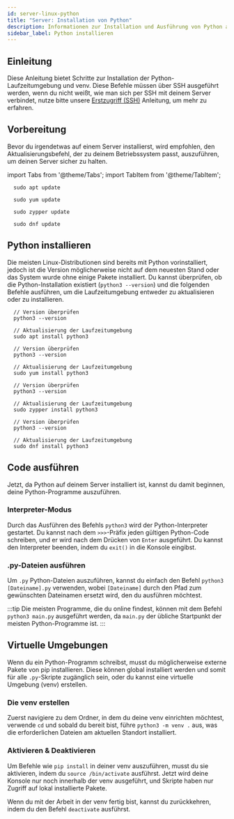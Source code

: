 ```yaml
---
id: server-linux-python
title: "Server: Installation von Python"
description: Informationen zur Installation und Ausführung von Python auf Ihrem Linux Server von ZAP-Hosting - ZAP-Hosting.com Dokumentation
sidebar_label: Python installieren
---
```


## Einleitung

Diese Anleitung bietet Schritte zur Installation der Python-Laufzeitumgebung und venv. Diese Befehle müssen über SSH ausgeführt werden, wenn du nicht weißt, wie man sich per SSH mit deinem Server verbindet, nutze bitte unsere [Erstzugriff (SSH)](https://zap-hosting.com/guides/docs/vserver-linux-ssh) Anleitung, um mehr zu erfahren.

## Vorbereitung

Bevor du irgendetwas auf einem Server installierst, wird empfohlen, den Aktualisierungsbefehl, der zu deinem Betriebssystem passt, auszuführen, um deinen Server sicher zu halten.


import Tabs from '@theme/Tabs';
import TabItem from '@theme/TabItem';

<Tabs>
<TabItem value="ubuntu-debian" label="Ubuntu & Debian" default>

```
  sudo apt update
```

</TabItem>
<TabItem value="centos" label="CentOS">

```
  sudo yum update
```

</TabItem>
<TabItem value="opensuse" label="OpenSUSE">

```
  sudo zypper update
```

</TabItem>
<TabItem value="fedora" label="Fedora">

```
  sudo dnf update
```

</TabItem>
</Tabs>

## Python installieren

Die meisten Linux-Distributionen sind bereits mit Python vorinstalliert, jedoch ist die Version möglicherweise nicht auf dem neuesten Stand oder das System wurde ohne einige Pakete installiert. Du kannst überprüfen, ob die Python-Installation existiert (`python3 --version`) und die folgenden Befehle ausführen, um die Laufzeitumgebung entweder zu aktualisieren oder zu installieren.


<Tabs>
<TabItem value="ubuntu-debian" label="Ubuntu & Debian" default>

```
  // Version überprüfen
  python3 --version

  // Aktualisierung der Laufzeitumgebung
  sudo apt install python3
```

</TabItem>
<TabItem value="centos" label="CentOS">

```
  // Version überprüfen
  python3 --version

  // Aktualisierung der Laufzeitumgebung
  sudo yum install python3
```

</TabItem>
<TabItem value="opensuse" label="OpenSUSE">

```
  // Version überprüfen
  python3 --version

  // Aktualisierung der Laufzeitumgebung
  sudo zypper install python3
```

</TabItem>
<TabItem value="fedora" label="Fedora">

```
  // Version überprüfen
  python3 --version

  // Aktualisierung der Laufzeitumgebung
  sudo dnf install python3
```


</TabItem>
</Tabs>

## Code ausführen

Jetzt, da Python auf deinem Server installiert ist, kannst du damit beginnen, deine Python-Programme auszuführen.

### Interpreter-Modus

Durch das Ausführen des Befehls `python3` wird der Python-Interpreter gestartet. Du kannst nach dem `>>>`-Präfix jeden gültigen Python-Code schreiben, und er wird nach dem Drücken von `Enter` ausgeführt. Du kannst den Interpreter beenden, indem du `exit()` in die Konsole eingibst.

### .py-Dateien ausführen

Um `.py` Python-Dateien auszuführen, kannst du einfach den Befehl `python3 [Dateiname].py` verwenden, wobei `[Dateiname]` durch den Pfad zum gewünschten Dateinamen ersetzt wird, den du ausführen möchtest.

:::tip
Die meisten Programme, die du online findest, können mit dem Befehl `python3 main.py` ausgeführt werden, da `main.py` der übliche Startpunkt der meisten Python-Programme ist.
:::

## Virtuelle Umgebungen

Wenn du ein Python-Programm schreibst, musst du möglicherweise externe Pakete von pip installieren. Diese können global installiert werden und somit für alle `.py`-Skripte zugänglich sein, oder du kannst eine virtuelle Umgebung (venv) erstellen.

### Die venv erstellen

Zuerst navigiere zu dem Ordner, in dem du deine venv einrichten möchtest, verwende `cd` und sobald du bereit bist, führe `python3 -m venv .` aus, was die erforderlichen Dateien am aktuellen Standort installiert.

### Aktivieren & Deaktivieren

Um Befehle wie `pip install` in deiner venv auszuführen, musst du sie aktivieren, indem du `source /bin/activate` ausführst. Jetzt wird deine Konsole nur noch innerhalb der venv ausgeführt, und Skripte haben nur Zugriff auf lokal installierte Pakete.

Wenn du mit der Arbeit in der venv fertig bist, kannst du zurückkehren, indem du den Befehl `deactivate` ausführst.
